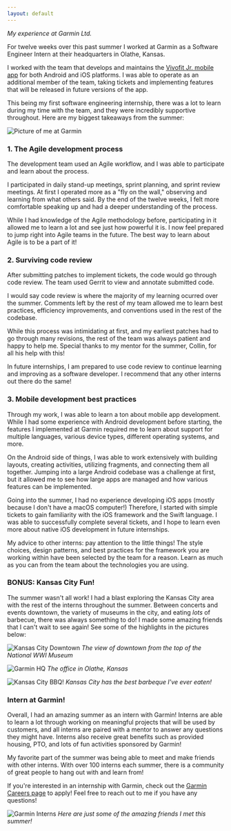 ```yaml
---
layout: default 
---
```

*My experience at Garmin Ltd.*

For twelve weeks over this past summer I worked at Garmin as a Software Engineer Intern at their headquarters in Olathe, Kansas.

I worked with the team that develops and maintains the [Vivofit Jr. mobile app](https://buy.garmin.com/en-US/US/p/568169) for both Android and iOS platforms. I was able to operate as an additional member of the team, taking tickets and implementing features that will be released in future versions of the app. 

This being my first software engineering internship, there was a lot to learn during my time with the team, and they were incredibly supportive throughout. Here are my biggest takeaways from the summer:

![Picture of me at Garmin](/images/me-at-garmin.jpg)

### 1. The Agile development process

The development team used an Agile workflow, and I was able to participate and learn about the process. 

I participated in daily stand-up meetings, sprint planning, and sprint review meetings. At first I operated more as a "fly on the wall," observing and learning from what others said. By the end of the twelve weeks, I felt more comfortable speaking up and had a deeper understanding of the process.

While I had knowledge of the Agile methodology before, participating in it allowed me to learn a lot and see just how powerful it is. I now feel prepared to jump right into Agile teams in the future. The best way to learn about Agile is to be a part of it!

### 2. Surviving code review

After submitting patches to implement tickets, the code would go through code review. The team used Gerrit to view and annotate submitted code.

I would say code review is where the majority of my learning ocurred over the summer. Comments left by the rest of my team allowed me to learn best practices, efficiency improvements, and conventions used in the rest of the codebase.

While this process was intimidating at first, and my earliest patches had to go through many revisions, the rest of the team was always patient and happy to help me. Special thanks to my mentor for the summer, Collin, for all his help with this!

In future internships, I am prepared to use code review to continue learning and improving as a software developer. I recommend that any other interns out there do the same!

### 3. Mobile development best practices

Through my work, I was able to learn a ton about mobile app development. While I had some experience with Android development before starting, the features I implemented at Garmin required me to learn about support for multiple languages, various device types, different operating systems, and more.

On the Android side of things, I was able to work extensively with building layouts, creating activities, utilizing fragments, and connecting them all together. Jumping into a large Android codebase was a challenge at first, but it allowed me to see how large apps are managed and how various features can be implemented.

Going into the summer, I had no experience developing iOS apps (mostly because I don't have a macOS computer!) Therefore, I started with simple tickets to gain familiarity with the iOS framework and the Swift language. I was able to successfully complete several tickets, and I hope to learn even more about native iOS development in future internships.

My advice to other interns: pay attention to the little things! The style choices, design patterns, and best practices for the framework you are working within have been selected by the team for a reason. Learn as much as you can from the team about the technologies you are using.

### BONUS: Kansas City Fun!

The summer wasn't all work! I had a blast exploring the Kansas City area with the rest of the interns throughout the summer. Between concerts and events downtown, the variety of museums in the city, and eating *lots* of barbecue, there was always something to do! I made some amazing friends that I can't wait to see again! See some of the highlights in the pictures below:

![Kansas City Downtown](/images/kc-view.jpg)
*The view of downtown from the top of the National WWI Museum*

![Garmin HQ](/images/garmin-hq.jpg)
*The office in Olathe, Kansas*

![Kansas City BBQ!](/images/kc-bbq.jpg)
*Kansas City has the best barbeque I've ever eaten!*

### Intern at Garmin!

Overall, I had an amazing summer as an intern with Garmin! Interns are able to learn a lot through working on meaningful projects that will be used by customers, and all interns are paired with a mentor to answer any questions they might have. Interns also receive great benefits such as provided housing, PTO, and lots of fun activities sponsored by Garmin!

My favorite part of the summer was being able to meet and make friends with other interns. With over 100 interns each summer, there is a community of great people to hang out with and learn from!

If you're interested in an internship with Garmin, check out the [Garmin Careers page](http://careers.garmin.com) to apply! Feel free to reach out to me if you have any questions! 

![Garmin Interns](/images/garmin-ambassadors.jpg)
*Here are just some of the amazing friends I met this summer!*